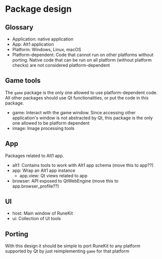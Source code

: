 # Package design

## Glossary

- Application: native application
- App: Alt1 application
- Platform: Windows, Linux, macOS
- Platform-dependent: Code that cannot run on other platforms without porting. Native code that can be run on all platform (without platform checks) are not considered platform-dependent

## Game tools

The `game` package is the only one allowed to use platform-dependent code. All other packages should use Qt functionalities, or put the code in this package.

- game: Interact with the game window. Since accessing other application's window is not abstracted by Qt, this package is the only one allowed to be platform dependent 
- image: Image processing tools

## App

Packages related to Alt1 app.

- alt1: Contains tools to work with Alt1 app schema (move this to app??)
- app: Wrap an Alt1 app instance
  - app.view: Qt views related to app
- browser: API exposed to QtWebEngine (move this to app.browser_profile??)

## UI

- host: Main window of RuneKit
- ui: Collection of UI tools

## Porting

With this design it should be simple to port RuneKit to any platform supported by Qt by just reimplementing `game` for that platform
